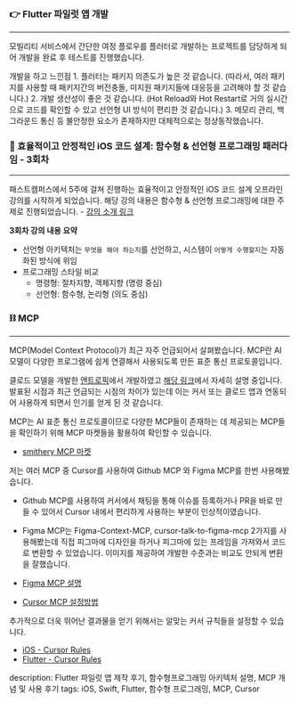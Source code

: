 ### 👉 Flutter 파일럿 앱 개발

---

모빌리티 서비스에서 간단한 여정 플로우를 플러터로 개발하는 프로젝트를 담당하게 되어 개발을 완료 후 테스트를 진행했습니다.

개발을 하고 느낀점
	1. 플러터는 패키지 의존도가 높은 것 같습니다. (따라서, 여러 패키지를 사용할 때 패키지간의 버전충돌, 미지원 패키지들에 대응등을 고려해야 할 것 같습니다.)
	2. 개발 생산성이 좋은 것 같습니다. (Hot Reload와 Hot Restart로 거의 실시간으로 코드를 확인할 수 있고 선언형 UI 방식이 편리한 것 같습니다.)
	3. 메모리 관리, 백그라운드 통신 등 불안정한 요소가 존재하지만 대체적으로는 정상동작했습니다.


### 🧮 효율적이고 안정적인 iOS 코드 설계: 함수형 & 선언형 프로그래밍 패러다임 - 3회차

---

패스트캠퍼스에서 5주에 걸쳐 진행하는 효율적이고 안정적인 iOS 코드 설계 오프라인 강의를 시작하게 되었습니다. 해당 강의 내용은 함수형 & 선언형 프로그래밍에 대한 주제로 진행되었습니다. - [강의 소개 링크](https://fastcampus.co.kr/dev_camp_functional)

**3회차 강의 내용 요약**

- 선언형 아키텍처는 `무엇을 해야 하는지`를 선언하고, 시스템이 `어떻게 수행할지`는 자동화된 방식에 위임
- 프로그래밍 스타일 비교
	- 명령형: 절차지향, 객체지향 (명령 중심)
	- 선언형: 함수형, 논리형 (의도 중심)


### ⛓️ MCP

---
MCP(Model Context Protocol)가 최근 자주 언급되어서 살펴봤습니다. MCP란 AI 모델이 다양한 프로그램에 쉽게 연결해서 사용되도록 만든 표준 통신 프로토콜입니다.

클로드 모델을 개발한 [앤트로픽](https://www.anthropic.com/)에서 개발하였고 [해당 링크](https://docs.anthropic.com/en/docs/agents-and-tools/mcp)에서 자세히 설명 중입니다.
발표된 시점과 최근 언급되는 시점의 차이가 있는데 이는 커서 또는 클로드 앱과 연동되어 사용하게 되면서 인기를 얻게 된 것 같습니다.

MCP는 AI 표준 통신 프로토콜이므로 다양한 MCP들이 존재하는 데 제공되는 MCP들을 확인하기 위해 MCP 마켓들을 활용하여 확인할 수 있습니다.

- [smithery MCP 마켓](https://smithery.ai/)


저는 여러 MCP 중 Cursor를 사용하여 Github MCP 와 Figma MCP를 한번 사용해봤습니다.

- Github MCP를 사용하여 커서에서 채팅을 통해 이슈를 등록하거나 PR을 바로 만들 수 있어서 Cursor 내에서 편리하게 사용하는 부분이 인상적이였습니다.
- Figma MCP는 Figma-Context-MCP, cursor-talk-to-figma-mcp 2가지를 사용해봤는데 직접 피그마에 디자인을 하거나 피그마에 있는 프레임을 가져와서 코드로 변환할 수 있었습니다. 이미지를 제공하여 개발한 수준과는 비교도 안되게 변환을 잘했습니다.

- [Figma MCP 설명](https://apidog.com/kr/blog/figma-mcp/)
- [Cursor MCP 설정방법](https://docs.cursor.com/context/model-context-protocol#configuring-mcp-servers)


추가적으로 더욱 뛰어난 결과물을 얻기 위해서는 알맞는 커서 규칙들을 설정할 수 있습니다.

- [iOS - Cursor Rules](https://medium.com/delightroom/cursor-ios-%EA%B0%9C%EB%B0%9C%ED%99%98%EA%B2%BD-%EC%84%B8%ED%8C%85-8625f3aa732a)
- [Flutter - Cursor Rules](https://cursor.directory/flutter-cursor-rules)


description: Flutter 파일럿 앱 제작 후기, 함수형프로그래밍 아키텍처 설명, MCP 개념 및 사용 후기 
tags: iOS, Swift, Flutter, 함수형 프로그래밍, MCP, Cursor

